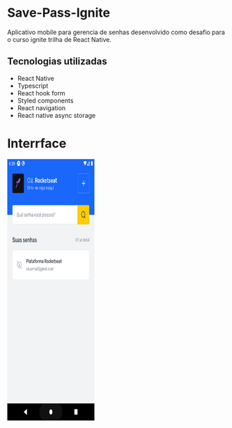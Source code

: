 # Save-Pass-Ignite
Aplicativo mobile para gerencia de senhas desenvolvido como desafio para o curso ignite trilha de React Native.

## Tecnologias utilizadas
- React Native
- Typescript
- React hook form
- Styled components
- React navigation
- React native async storage

# Interrface
<img src="https://raw.githubusercontent.com/GenaraSousa/Save-Pass-Ignite/main/assets/images/save-pass-1.png" style="height: 600px; width:200px;"/>
